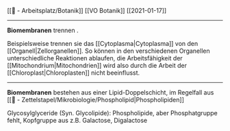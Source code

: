[[📝 - Arbeitsplatz/Botanik]] [[VO Botanik]] [[2021-01-17]]

---

**Biomembranen** trennen  .

Beispielsweise trennen sie das [[Cytoplasma|Cytoplasma]] von den [[Organell|Zellorganellen]]. So können in den verschiedenen Organellen unterschiedliche Reaktionen ablaufen, die Arbeitsfähigkeit der [[Mitochondrium|Mitochondrien]] wird also durch die Arbeit der [[Chloroplast|Chloroplasten]] nicht beeinflusst.

---

**Biomembranen** bestehen aus einer Lipid-Doppelschicht, im Regelfall aus [[📄 - Zettelstapel/Mikrobiologie/Phospholipid|Phospholipiden]]

Glycosylglyceride (Syn. Glycolipide): Phospholipide, aber Phosphatgruppe fehlt, Kopfgruppe aus z.B. Galactose, Digalactose